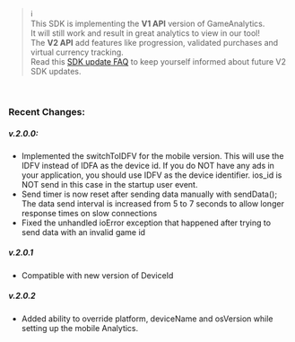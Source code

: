 > :information_source:<br>
> This SDK is implementing the **V1 API** version of GameAnalytics.<br>
> It will still work and result in great analytics to view in our tool!<br>
> The **V2 API** add features like progression, validated purchases and virtual currency tracking.<br>
> Read this [SDK update FAQ](http://www.gameanalytics.com/docs/sdk-update-faq/) to keep yourself informed about future V2 SDK updates.

<br>

### Recent Changes:

##### v.2.0.0:

- Implemented the switchToIDFV for the mobile version. This will use the IDFV instead of IDFA as the device id. If you do NOT have any ads in your application, you should use IDFV as the device identifier. ios_id is NOT send in this case in the startup user event.
- Send timer is now reset after sending data manually with sendData(); The data send interval is increased from 5 to 7 seconds to allow longer response times on slow connections
- Fixed the unhandled ioError exception that happened after trying to send data with an invalid game id

##### v.2.0.1
- Compatible with new version of DeviceId

##### v.2.0.2
- Added ability to override platform, deviceName and osVersion while setting up the mobile Analytics.
